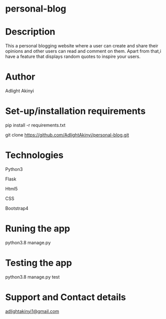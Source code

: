 # personal-blog

# Description
This a personal blogging website where a user can create and share their opinions and other users can read and comment on them. Apart from that,i have a feature that displays random quotes to inspire your users.

# Author

Adlight Akinyi

# Set-up/installation requirements

pip install -r requirements.txt

git clone https://github.com/AdlightAkinyi/personal-blog.git

# Technologies 

Python3

Flask

Html5

CSS

Bootstrap4

# Runing the app 

python3.8 manage.py

# Testing the app

python3.8 manage.py test

# Support and Contact details

adlightakinyi1@gmail.com

